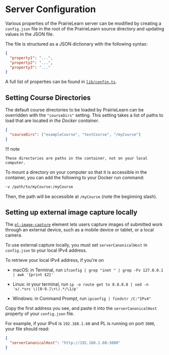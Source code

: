 # Server Configuration

Various properties of the PrairieLearn server can be modified by creating a `config.json` file in the root of the PrairieLearn source directory and updating values in the JSON file.

The file is structured as a JSON dictionary with the following syntax:

```json title="config.json"
{
  "property1": "...",
  "property2": "...",
  "property3": "..."
}
```

A full list of properties can be found in [`lib/config.ts`](https://github.com/PrairieLearn/PrairieLearn/blob/master/apps/prairielearn/src/lib/config.ts).

## Setting Course Directories

The default course directories to be loaded by PrairieLearn can be overridden with the `"courseDirs"` setting. This setting takes a list of paths to load that are located _in the Docker container_.

```json title="config.json"
{
  "courseDirs": ["exampleCourse", "testCourse", "/myCourse"]
}
```

!!! note

    These directories are paths in the container, not on your local computer.

To mount a directory on your computer so that it is accessible in the container, you can add the following to your Docker run command:

```sh
-v /path/to/myCourse:/myCourse
```

Then, the path will be accessible at `/myCourse` (note the beginning slash).

## Setting up external image capture locally

The [`pl-image-capture`](../elements.md#pl-number-input-element) element lets users capture images of submitted work through an external device, such as a mobile device or tablet, or a local camera.

To use external capture locally, you must set `serverCanonicalHost` in `config.json` to your local IPv4 address.

To retrieve your local IPv4 address, if you're on

- macOS: in Terminal, run `ifconfig | grep "inet " | grep -Fv 127.0.0.1 | awk '{print $2}'`

- Linux: in your terminal, run `ip -o route get to 8.8.8.8 | sed -n 's/.*src \([0-9.]\+\).*/\1/p'`

- Windows: in Command Prompt, run `ipconfig | findstr /C:"IPv4"`

Copy the first address you see, and paste it into the `serverCanonicalHost` property of your `config.json` file.

For example, if your IPv4 is `192.168.1.60` and PL is running on port `3000`, your file should read:

```json title="config.json"
{
  "serverCanonicalHost": "http://192.168.1.60:3000"
}
```
